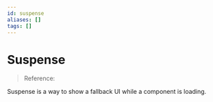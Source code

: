 ```yaml
---
id: suspense
aliases: []
tags: []
---
```


# Suspense

> Reference: [<Suspense>](https://react.dev/reference/react/Suspense)

Suspense is a way to show a fallback UI while a component is loading.
